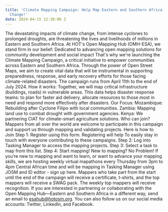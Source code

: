 ```yaml
---
title: 'Climate Mapping Campaign: Help Map Eastern and Southern Africa to Fight Climate
  Change!'
date: 2024-04-15 12:38:00 Z
---
```


The devastating impacts of climate change, from intense cyclones to prolonged droughts, are threatening the lives and livelihoods of millions in Eastern and Southern Africa.  At HOT's Open Mapping Hub (OMH-ESA), we stand firm in our belief: Dedicated to advancing open mapping solutions for community development and social impact
That's why we're launching the Climate Mapping Campaign, a critical initiative to empower communities across Eastern and Southern Africa. Through the power of Open Street Maps, we aim to create vital data that will be instrumental in supporting preparedness, response, and early recovery efforts for those facing climate-related disasters.
The campaign runs from April 11th to the end of July 2024. 
How it works:
Together, we will map critical infrastructure (buildings, roads) in vulnerable areas. This data helps disaster response teams: to plan for faster aid delivery, allocate resources to those most in need and respond more effectively after disasters.
Our Focus:
Mozambique: Rebuilding after Cyclone Filipo with local communities.
Zambia: Mapping land use to combat drought with government agencies.
Kenya: We partnering CIAT for climate-smart agriculture solutions.
Who can join?
Mappers from all over the world are welcome to participate in this campaign and support us through mapping and validating projects. 
Here is how to Join 
Step 1: Register using this form. Registering will help To  easily stay in touch with everyone contributing to these campaigns.
Step 2: Log into Tasking Manager to access the mapping projects. 
Step 3: Select a task to map from this list.
Step 4: Start mapping! 
New to mapping? No Problem!
If you’re new to mapping and want to learn, or want to advance your mapping skills, we are hosting weekly virtual mapathons every Thursday from 3pm to 4pm Central African time and will be mapping in Tasking Manager using JOSM and ID editor - sign up here. 
Mappers who take part from the start until the end of the campaign will receive a certificate, t-shirts, and the top mappers will receive a SWAG pack. The weekly top mappers will receive recognition.
If you are interested in partnering or collaborating with the Open Mapping Hub—Eastern and Southern Africa in a different way, send an email to esahub@hotosm.org. You can also follow us on our social media accounts: Twitter, LinkedIn, and Facebook.